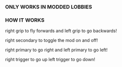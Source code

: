 ### ONLY WORKS IN MODDED LOBBIES





### HOW IT WORKS

right grip to fly forwards and left grip to go backwards!

right secondary to toggle the mod on and off!

right primary to go right and left primary to go left!

right trigger to go up left trigger to go down!

